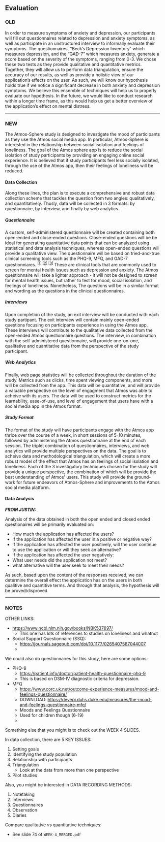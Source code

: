 ## Evaluation

### OLD

In order to measure symptoms of anxiety and depression, our participants will
fill out questionnaires related to depression and anxiety symptoms, as well as
participate in an unstructured interview to informally evaluate their symptoms.
The questionnaires, “Beck’s Depression Inventory” which measures depression,
and the “GAD-7” which measures anxiety, generate a score based on the severity
of the symptoms, ranging from 0-3. We chose these two tests as they provide
qualitative and quantitative metrics. Together, they will allow us to perform
data triangulation, ensure the accuracy of our results, as well as provide a
holistic view of our application’s effects on the user. As such, we will know
our hypothesis holds true if we notice a significant decrease in both anxiety
and depression symptoms. We believe this ensemble of techniques will help us
to properly evaluate our hypothesis. In the future, we would like to conduct
research within a longer time frame, as this would help us get a better
overview of the application’s effect on mental distress.

---

### NEW

The Atmos-Sphere study is designed to investigate the mood of participants as
they use the Atmos social media app. In particular, Atmos-Sphere is interested
in the relationship between social isolation and feelings of loneliness. The
goal of the Atmos sphere app is to reduce the social isolation of study
participants by providing an engaging online social experience. It is believed
that if study participants feel less socially isolated, through the use of the
Atmos app, then their feelings of loneliness will be reduced.

#### Data Collection

Along these lines, the plan is to execute a comprehensive and robust data
collection scheme that tackles the question from two angles: qualitatively, and
quantitatively. Thusly, data will be collected in 3 formats: by questionnaire,
by interview, and finally by web analytics.

##### Questionnaire

A custom, self-administered questionnaire will be created containing both
open-ended and close-ended questions. Close-ended questions will be be ideal for
generating quantitative data points that can be analyzed using statistical and
data analysis techniques, whereas open-ended questions will provide a
qualitative view. The questionnaire will be based on tried-and-true clinical
screening tools such as the PHQ-9, MFQ, and GAD-7 questionniares. <sup>[[1]]
[[2]] [[3]]</sup> These are clinical tools that are commonly used to screen for
mental health issues such as depression and anxiety. The Atmos questionnaire
will take a lighter approach - it will not be designed to screen for mental
health issues, but rather to test for mood, social isolation, and feelings of
loneliness. Nonetheless, The questions will be in a similar format and wording
as the questions in the clinical questionnaires.

##### Interviews

Upon completion of the study, an exit interview will be conducted with each
study partipant. The exit interview will contain mainly open-ended questions
focusing on participants experience in using the Atmos app. These interviews
will contribute to the qualitative data collected from the open-ended Atmos
questionnaire questions. The interview, in combination with the
self-administered questionnaire, will provide one-on-one, qualitative and
quantitative data from the perspective of the study participant.

##### Web Analytics

Finally, web page statistics will be collected throughout the duration of the
study. Metrics such as clicks, time spent viewing components, and more will be
collected from the app. This data will be quantitative, and will provide a
valuable perspective on the level of engagment that Atmos was able to acheive
with its users. The data will be used to construct metrics for the learnability,
ease-of-use, and level of engagement that users have with a social media app in
the Atmos format.

##### Study Format

The format of the study will have participants engage with the Atmos app thrice
over the course of a week, in short sessions of 5-10 minutes, followed by
administering the Atmos questionnaire at the end of each session. The triplet
combination of questionnaires, interviews, and web analytics will provide
multiple perspectives on the data. The goal is to acheive data and
methodological triangulation, which will create a more robust model of the
effect that Atmos has on feelings of social isolation and loneliness. Each of
the 3 investigatory techniques chosen for the study will provide a unique
perspective, the combination of which will be provide the best understanding of
Atmos' users. This study will provide the ground-work for future endeavors of
Atmos-Sphere and improvements to the Atmos social media platform.

#### Data Analysis

**_FROM JUSTIN:_**

Analysis of the data obtained in both the open ended and closed ended questionaires will be primarily evaluated on:

* How much the application has affected the users?
* If the application has affected the user in a positive or negative way?
* If the application has affected the user positively, will the user continue to use the application or will they seek an alternative?
* If the application has affected the user negatively:
 * What user needs did the application not meet?
 * what alternative will the user seek to meet their needs?

As such, based upon the content of the responses received, we can determine the overall effect the application has on the users in both qualitive and quantitive terms. And through that analysis, the hypothesis will be proved/disproved.

---

### NOTES

OTHER LINKS:

- <https://www.ncbi.nlm.nih.gov/books/NBK537897/>
  - This one has lots of references to studies on loneliness and whatnot
- Social Support Questionnaire (SSQ):
  - <https://journals.sagepub.com/doi/10.1177/0265407587044007>
  -

We could also do questionnaires for this study, here are some options:

- PHQ-9
  - <https://patient.info/doctor/patient-health-questionnaire-phq-9>
  - This is based on DSM-IV diagnostic criteria for depression.
- MFQ
  - <https://www.corc.uk.net/outcome-experience-measures/mood-and-feelings-questionnaire/>
  - DOWNLOAD: <https://devepi.duhs.duke.edu/measures/the-mood-and-feelings-questionnaire-mfq/>
  - Moods and Feelings Questionnaire
  - Used for children though (6-19)
  -

Something else that you might is to check out the WEEK 4 SLIDES.

In data collection, there are 5 KEY ISSUES:

1. Setting goals
2. Identifying the study population
3. Relationship with participants
4. Triangulation
   - Look at the data from more than one perspective
5. Pilot studies

Also, you might be interested in DATA RECORDING METHODS:

1. Notetaking
2. Interviews
3. Questionnaires
4. Observation
5. Diaries

Compare qualitative vs quantitative techniques:

- See slide 74 of `WEEK-4_MERGED.pdf`

<!-- !!! --------------------------------------------------------------- !!! -->
<!-- !!! --------------------------------------------------------------- !!! -->

<!-- Citations -->
<!-- TODO: Convert these citations to AMA format -->

[1]: https://patient.info/doctor/patient-health-questionnaire-phq-9
[2]: https://www.corc.uk.net/outcome-experience-measures/mood-and-feelings-questionnaire/
[3]: https://patient.info/doctor/generalised-anxiety-disorder-assessment-gad-7
